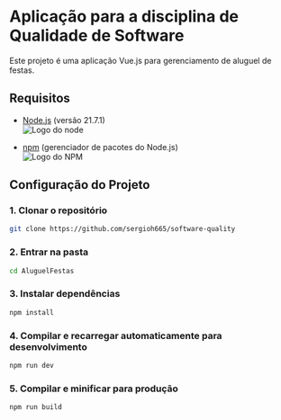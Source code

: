 # Aplicação para a disciplina de Qualidade de Software

Este projeto é uma aplicação Vue.js para gerenciamento de aluguel de festas.

## Requisitos

- [Node.js](https://nodejs.org/pt) (versão 21.7.1)
  <br>
  ![Logo do node](https://nodejs.org/static/logos/jsIconGreen.svg)

- [npm](https://www.npmjs.com/) (gerenciador de pacotes do Node.js)
  <br>
  ![Logo do NPM](https://github.com/npm/logos/blob/master/npm%20square/n-64.png?raw=true)

## Configuração do Projeto

### 1. Clonar o repositório

```sh
git clone https://github.com/sergioh665/software-quality
```

### 2. Entrar na pasta

```sh
cd AluguelFestas
```

### 3. Instalar dependências

```sh
npm install
```

### 4. Compilar e recarregar automaticamente para desenvolvimento

```sh
npm run dev
```

### 5. Compilar e minificar para produção

```sh
npm run build
```
